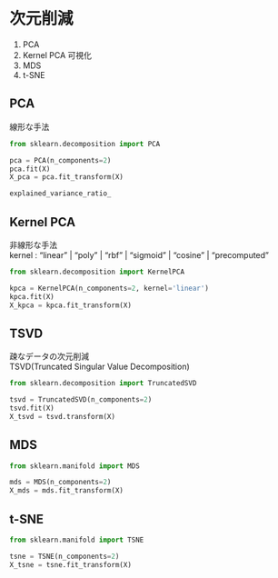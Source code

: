 # 次元削減
1. PCA
2. Kernel PCA
可視化
3. MDS
4. t-SNE

## PCA
線形な手法
```python
from sklearn.decomposition import PCA

pca = PCA(n_components=2)
pca.fit(X)
X_pca = pca.fit_transform(X)

explained_variance_ratio_
```

## Kernel PCA
非線形な手法  
kernel : “linear” | “poly” | “rbf” | “sigmoid” | “cosine” | “precomputed”  

```python
from sklearn.decomposition import KernelPCA

kpca = KernelPCA(n_components=2, kernel='linear')
kpca.fit(X)
X_kpca = kpca.fit_transform(X)

```
## TSVD
疎なデータの次元削減  
TSVD(Truncated Singular Value Decomposition)

```python
from sklearn.decomposition import TruncatedSVD

tsvd = TruncatedSVD(n_components=2)
tsvd.fit(X)
X_tsvd = tsvd.transform(X)

```

## MDS
```python
from sklearn.manifold import MDS

mds = MDS(n_components=2)
X_mds = mds.fit_transform(X)
```

## t-SNE
```python
from sklearn.manifold import TSNE

tsne = TSNE(n_components=2)
X_tsne = tsne.fit_transform(X)
```
